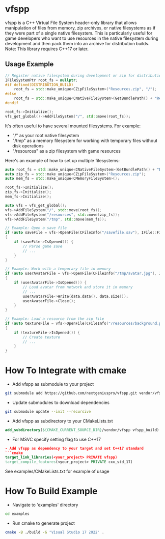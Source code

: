 # vfspp

vfspp is a C++ Virtual File System header-only library that allows manipulation of files from memory, zip archives, or native filesystems as if they were part of a single native filesystem. This is particularly useful for game developers who want to use resources in the native filesystem during development and then pack them into an archive for distribution builds. Note: This library requires C++17 or later.

## Usage Example

```C++
// Register native filesystem during development or zip for distribution build
IFileSystemPtr root_fs = nullptr;
#if defined(DISTRIBUTION_BUILD)
	root_fs = std::make_unique<CZipFileSystem>("Resources.zip", "/");
#else
	root_fs = std::make_unique<CNativeFileSystem>(GetBundlePath() + "Resources/");
#endif

root_fs->Initialize();
vfs_get_global()->AddFileSystem("/", std::move(root_fs));
```

It's often useful to have several mounted filesystems. For example:
- "/" as your root native filesystem
- "/tmp" as a memory filesystem for working with temporary files without disk operations
- "/resources" as a zip filesystem with game resources

Here's an example of how to set up multiple filesystems:

```C++
auto root_fs = std::make_unique<CNativeFileSystem>(GetBundlePath() + "Documents/");
auto zip_fs = std::make_unique<CZipFileSystem>("Resources.zip");
auto mem_fs = std::make_unique<CMemoryFileSystem>();

root_fs->Initialize();
zip_fs->Initialize();
mem_fs->Initialize();

auto vfs = vfs_get_global();
vfs->AddFileSystem("/", std::move(root_fs));
vfs->AddFileSystem("/resources", std::move(zip_fs));
vfs->AddFileSystem("/tmp", std::move(mem_fs));

// Example: Open a save file
if (auto saveFile = vfs->OpenFile(CFileInfo("/savefile.sav"), IFile::FileMode::Read))
{
	if (saveFile->IsOpened()) {
		// Parse game save
		// ...
	}
}

// Example: Work with a temporary file in memory
if (auto userAvatarFile = vfs->OpenFile(CFileInfo("/tmp/avatar.jpg"), IFile::FileMode::ReadWrite))
{
	if (userAvatarFile->IsOpened()) {
		// Load avatar from network and store it in memory
		// ...
		userAvatarFile->Write(data.data(), data.size());
		userAvatarFile->Close();
	}
}

// Example: Load a resource from the zip file
if (auto textureFile = vfs->OpenFile(CFileInfo("/resources/background.pvr"), IFile::FileMode::Read))
{
	if (textureFile->IsOpened()) {
		// Create texture
		// ...
	}
}
```

# How To Integrate with cmake

- Add vfspp as submodule to your project
```bash
git submodule add https://github.com/nextgeniuspro/vfspp.git vendor/vfspp
```
- Update submodules to download dependencies
```bash
git submodule update --init --recursive
```
- Add vfspp as subdirectory to your CMakeLists.txt
```cmake 
add_subdirectory(${CMAKE_CURRENT_SOURCE_DIR}/vendor/vfspp vfspp_build)
```
- For MSVC specify setting flag to use C++17
```cmake 
- Add vfspp as dependency to your target and set C++17 standard
```cmake 
target_link_libraries(<your_project> PRIVATE vfspp)
target_compile_features(<your_project> PRIVATE cxx_std_17)
```

See examples/CMakeLists.txt for example of usage

# How To Build Example #

- Navigate to 'examples' directory
```bash
cd examples
```
- Run cmake to generate project
```bash
cmake -B ./build -G "Visual Studio 17 2022" .
```
